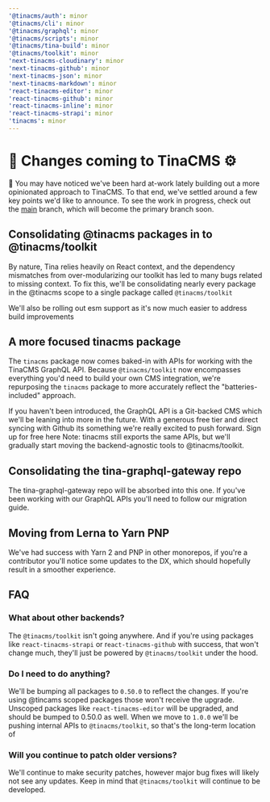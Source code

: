 ```yaml
---
'@tinacms/auth': minor
'@tinacms/cli': minor
'@tinacms/graphql': minor
'@tinacms/scripts': minor
'@tinacms/tina-build': minor
'@tinacms/toolkit': minor
'next-tinacms-cloudinary': minor
'next-tinacms-github': minor
'next-tinacms-json': minor
'next-tinacms-markdown': minor
'react-tinacms-editor': minor
'react-tinacms-github': minor
'react-tinacms-inline': minor
'react-tinacms-strapi': minor
'tinacms': minor
---
```


# 🔧 Changes coming to TinaCMS ⚙️

👋 You may have noticed we've been hard at-work lately building out a more opinionated approach to TinaCMS. To that end, we've settled around a few key points we'd like to announce. To see the work in progress, check out the [main](https://github.com/tinacms/tinacms/tree/main) branch, which will become the primary branch soon.

## Consolidating @tinacms packages in to @tinacms/toolkit

By nature, Tina relies heavily on React context, and the dependency mismatches from over-modularizing our toolkit has led to many bugs related to missing context. To fix this, we'll be consolidating nearly every package in the @tinacms scope to a single package called `@tinacms/toolkit`

We'll also be rolling out esm support as it's now much easier to address build improvements

## A more focused tinacms package

The `tinacms` package now comes baked-in with APIs for working with the TinaCMS GraphQL API. Because `@tinacms/toolkit` now encompasses everything you'd need to build your own CMS integration, we're repurposing the `tinacms` package to more accurately reflect the "batteries-included" approach.

If you haven't been introduced, the GraphQL API is a Git-backed CMS which we'll be leaning into more in the future. With a generous free tier and direct syncing with Github its something we're really excited to push forward. Sign up for free here
Note: tinacms still exports the same APIs, but we'll gradually start moving the backend-agnostic tools to @tinacms/toolkit.

## Consolidating the tina-graphql-gateway repo

The tina-graphql-gateway repo will be absorbed into this one. If you've been working with our GraphQL APIs you'll need to follow our migration guide.

## Moving from Lerna to Yarn PNP

We've had success with Yarn 2 and PNP in other monorepos, if you're a contributor you'll notice some updates to the DX, which should hopefully result in a smoother experience.

## FAQ

### What about other backends?

The `@tinacms/toolkit` isn't going anywhere. And if you're using packages like `react-tinacms-strapi` or r`eact-tinacms-github` with success, that won't change much, they'll just be powered by `@tinacms/toolkit` under the hood.

### Do I need to do anything?

We'll be bumping all packages to `0.50.0` to reflect the changes. If you're using @tincams scoped packages those won't receive the upgrade. Unscoped packages like `react-tinacms-editor` will be upgraded, and should be bumped to 0.50.0 as well.
When we move to `1.0.0` we'll be pushing internal APIs to `@tinacms/toolkit`, so that's the long-term location of

### Will you continue to patch older versions?

We'll continue to make security patches, however major bug fixes will likely not see any updates. Keep in mind that `@tinacms/toolkit` will continue to be developed.
